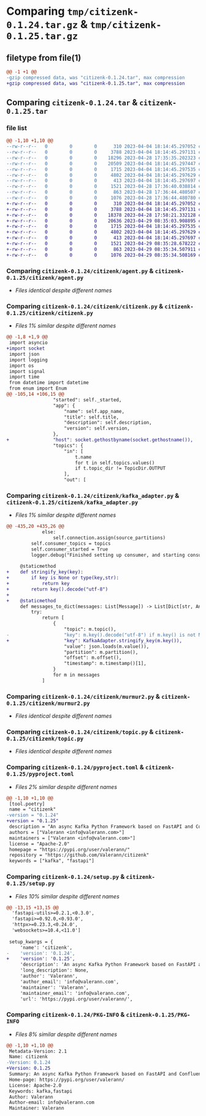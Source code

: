 # Comparing `tmp/citizenk-0.1.24.tar.gz` & `tmp/citizenk-0.1.25.tar.gz`

## filetype from file(1)

```diff
@@ -1 +1 @@
-gzip compressed data, was "citizenk-0.1.24.tar", max compression
+gzip compressed data, was "citizenk-0.1.25.tar", max compression
```

## Comparing `citizenk-0.1.24.tar` & `citizenk-0.1.25.tar`

### file list

```diff
@@ -1,10 +1,10 @@
--rw-r--r--   0        0        0      310 2023-04-04 18:14:45.297052 citizenk-0.1.24/citizenk/__init__.py
--rw-r--r--   0        0        0     3788 2023-04-04 18:14:45.297131 citizenk-0.1.24/citizenk/agent.py
--rw-r--r--   0        0        0    18296 2023-04-28 17:35:35.202323 citizenk-0.1.24/citizenk/citizenk.py
--rw-r--r--   0        0        0    20509 2023-04-04 18:14:45.297447 citizenk-0.1.24/citizenk/kafka_adapter.py
--rw-r--r--   0        0        0     1715 2023-04-04 18:14:45.297535 citizenk-0.1.24/citizenk/murmur2.py
--rw-r--r--   0        0        0     4802 2023-04-04 18:14:45.297629 citizenk-0.1.24/citizenk/topic.py
--rw-r--r--   0        0        0      413 2023-04-04 18:14:45.297697 citizenk-0.1.24/citizenk/utils.py
--rw-r--r--   0        0        0     1521 2023-04-28 17:36:40.038814 citizenk-0.1.24/pyproject.toml
--rw-r--r--   0        0        0      863 2023-04-28 17:36:44.480507 citizenk-0.1.24/setup.py
--rw-r--r--   0        0        0     1076 2023-04-28 17:36:44.480780 citizenk-0.1.24/PKG-INFO
+-rw-r--r--   0        0        0      310 2023-04-04 18:14:45.297052 citizenk-0.1.25/citizenk/__init__.py
+-rw-r--r--   0        0        0     3788 2023-04-04 18:14:45.297131 citizenk-0.1.25/citizenk/agent.py
+-rw-r--r--   0        0        0    18378 2023-04-28 17:58:21.332128 citizenk-0.1.25/citizenk/citizenk.py
+-rw-r--r--   0        0        0    20636 2023-04-29 08:35:03.908895 citizenk-0.1.25/citizenk/kafka_adapter.py
+-rw-r--r--   0        0        0     1715 2023-04-04 18:14:45.297535 citizenk-0.1.25/citizenk/murmur2.py
+-rw-r--r--   0        0        0     4802 2023-04-04 18:14:45.297629 citizenk-0.1.25/citizenk/topic.py
+-rw-r--r--   0        0        0      413 2023-04-04 18:14:45.297697 citizenk-0.1.25/citizenk/utils.py
+-rw-r--r--   0        0        0     1521 2023-04-29 08:35:28.678222 citizenk-0.1.25/pyproject.toml
+-rw-r--r--   0        0        0      863 2023-04-29 08:35:34.507911 citizenk-0.1.25/setup.py
+-rw-r--r--   0        0        0     1076 2023-04-29 08:35:34.508169 citizenk-0.1.25/PKG-INFO
```

### Comparing `citizenk-0.1.24/citizenk/agent.py` & `citizenk-0.1.25/citizenk/agent.py`

 * *Files identical despite different names*

### Comparing `citizenk-0.1.24/citizenk/citizenk.py` & `citizenk-0.1.25/citizenk/citizenk.py`

 * *Files 1% similar despite different names*

```diff
@@ -1,8 +1,9 @@
 import asyncio
+import socket
 import json
 import logging
 import os
 import signal
 import time
 from datetime import datetime
 from enum import Enum
@@ -105,14 +106,15 @@
                 "started": self._started,
                 "app": {
                     "name": self.app_name,
                     "title": self.title,
                     "description": self.description,
                     "version": self.version,
                 },
+                "host": socket.gethostbyname(socket.gethostname()),
                 "topics": {
                     "in": [
                         t.name
                         for t in self.topics.values()
                         if t.topic_dir != TopicDir.OUTPUT
                     ],
                     "out": [
```

### Comparing `citizenk-0.1.24/citizenk/kafka_adapter.py` & `citizenk-0.1.25/citizenk/kafka_adapter.py`

 * *Files 1% similar despite different names*

```diff
@@ -435,20 +435,26 @@
             else:
                 self.connection.assign(source_partitions)
         self.consumer_topics = topics
         self.consumer_started = True
         logger.debug("Finished setting up consumer, and starting consuming")
 
     @staticmethod
+    def stringify_key(key):
+        if key is None or type(key,str):
+            return key
+        return key().decode("utf-8")
+
+    @staticmethod
     def messages_to_dict(messages: List[Message]) -> List[Dict[str, Any]]:
         try:
             return [
                 {
                     "topic": m.topic(),
-                    "key": m.key().decode("utf-8") if m.key() is not None else None,
+                    "key": KafkaAdapter.stringify_key(m.key()),
                     "value": json.loads(m.value()),
                     "partition": m.partition(),
                     "offset": m.offset(),
                     "timestamp": m.timestamp()[1],
                 }
                 for m in messages
             ]
```

### Comparing `citizenk-0.1.24/citizenk/murmur2.py` & `citizenk-0.1.25/citizenk/murmur2.py`

 * *Files identical despite different names*

### Comparing `citizenk-0.1.24/citizenk/topic.py` & `citizenk-0.1.25/citizenk/topic.py`

 * *Files identical despite different names*

### Comparing `citizenk-0.1.24/pyproject.toml` & `citizenk-0.1.25/pyproject.toml`

 * *Files 2% similar despite different names*

```diff
@@ -1,10 +1,10 @@
 [tool.poetry]
 name = "citizenk"
-version = "0.1.24"
+version = "0.1.25"
 description = "An async Kafka Python Framework based on FastAPI and Confluent Kafka"
 authors = ["Valerann <info@valerann.com>"]
 maintainers = ["Valerann <info@valerann.com>"]
 license = "Apache-2.0"
 homepage = "https://pypi.org/user/valerann/"
 repository = "https://github.com/Valerann/citizenk"
 keywords = ["kafka", "fastapi"]
```

### Comparing `citizenk-0.1.24/setup.py` & `citizenk-0.1.25/setup.py`

 * *Files 10% similar despite different names*

```diff
@@ -13,15 +13,15 @@
  'fastapi-utils>=0.2.1,<0.3.0',
  'fastapi>=0.92.0,<0.93.0',
  'httpx>=0.23.3,<0.24.0',
  'websockets>=10.4,<11.0']
 
 setup_kwargs = {
     'name': 'citizenk',
-    'version': '0.1.24',
+    'version': '0.1.25',
     'description': 'An async Kafka Python Framework based on FastAPI and Confluent Kafka',
     'long_description': None,
     'author': 'Valerann',
     'author_email': 'info@valerann.com',
     'maintainer': 'Valerann',
     'maintainer_email': 'info@valerann.com',
     'url': 'https://pypi.org/user/valerann/',
```

### Comparing `citizenk-0.1.24/PKG-INFO` & `citizenk-0.1.25/PKG-INFO`

 * *Files 8% similar despite different names*

```diff
@@ -1,10 +1,10 @@
 Metadata-Version: 2.1
 Name: citizenk
-Version: 0.1.24
+Version: 0.1.25
 Summary: An async Kafka Python Framework based on FastAPI and Confluent Kafka
 Home-page: https://pypi.org/user/valerann/
 License: Apache-2.0
 Keywords: kafka,fastapi
 Author: Valerann
 Author-email: info@valerann.com
 Maintainer: Valerann
```

